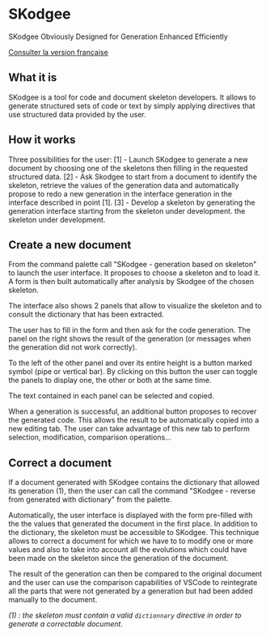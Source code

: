 # SKodgee 
SKodgee Obviously Designed for Generation Enhanced Efficiently

[Consulter la version française](/README.fr.md)

## What it is

SKodgee is a tool for code and document skeleton developers.
It allows to generate structured sets of code or text by simply
applying directives that use structured data provided by the user.

## How it works

Three possibilities for the user:
[1] - Launch SKodgee to generate a new document by choosing one of the skeletons
 then filling in the requested structured data.
[2] - Ask Skodgee to start from a document to identify the skeleton,
retrieve the values of the generation data and automatically propose to redo a new generation in the interface
generation in the interface described in point [1].
[3] - Develop a skeleton by generating the generation interface starting from the skeleton under development.
the skeleton under development.

## Create a new document

From the command palette call "SKodgee - generation based on skeleton" to launch the user 
interface. It proposes to choose a skeleton and to load it.
A form is then built automatically after analysis by Skodgee of the chosen skeleton.

The interface also shows 2 panels that allow to visualize the skeleton and 
to consult the dictionary that has been extracted.

The user has to fill in the form and then ask for the code generation.
The panel on the right shows the result of the generation (or messages 
when the generation did not work correctly).

To the left of the other panel and over its entire height is a button marked
symbol (pipe or vertical bar). By clicking on this button the user can
toggle the panels to display one, the other or both at the same time.

The text contained in each panel can be selected and copied.

When a generation is successful, an additional button proposes to recover the generated code.
This allows the result to be automatically copied into a new editing tab. The user can
take advantage of this new tab to perform selection, modification, comparison operations...

## Correct a document

If a document generated with SKodgee contains the dictionary that allowed its generation (1), then
the user can call the command "SKodgee - reverse from generated with dictionary" from the
palette. 

Automatically, the user interface is displayed with the form pre-filled with the
the values that generated the document in the first place. In addition to the dictionary, the skeleton must
be accessible to SKodgee. This technique allows to correct a document for which we have to
to modify one or more values and also to take into account all the evolutions which
could have been made on the skeleton since the generation of the document. 

The result of the 
generation can then be compared to the original document and the user can use the comparison
capabilities of VSCode to reintegrate all the parts that were not generated by a generation
but had been added manually to the document.

 _(1) : the skeleton must contain a valid `dictionnary` directive in order to generate a correctable document_.